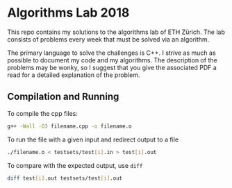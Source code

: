 # Algorithms Lab 2018
This repo contains my solutions to the algorithms lab of ETH Zürich. The lab consists of problems every week that must be solved via an algorithm. 

The primary language to solve the challenges is C++. I strive as much as possible to document my code and my algorithms. The description of the problems may be wonky, so I suggest that you give the associated PDF a read for a detailed explanation of the problem.

## Compilation and Running
To compile the cpp files:
```bash
g++ -Wall -O3 filename.cpp -o filename.o
```

To run the file with a given input and redirect output to a file
```bash
./filename.o < testsets/test[i].in > test[i].out
```

To compare with the expected output, use `diff`
```bash
diff test[i].out testsets/test[i].out
```
